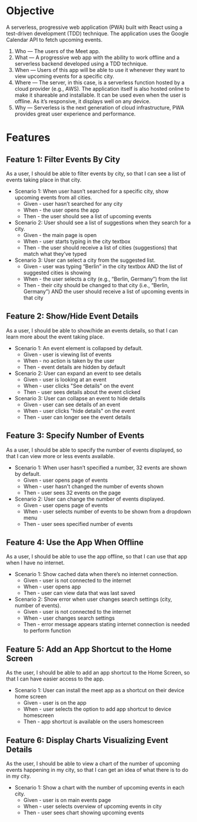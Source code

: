 # Objective
A serverless, progressive web application (PWA) built with React using a test-driven development (TDD) technique. The application uses the Google Calendar API to fetch upcoming events.

1. Who — The users of the Meet app. 
2. What — A progressive web app with the ability to work offline and a serverless backend
developed using a TDD technique.
3. When — Users of this app will be able to use it whenever they want to view upcoming events
for a specific city. 
4. Where — The server, in this case, is a serverless function hosted by a cloud provider (e.g.,
AWS). The application itself is also hosted online to make it shareable and installable. It can
be used even when the user is offline. As it’s responsive, it displays well on any device.
5. Why — Serverless is the next generation of cloud infrastructure, PWA provides great user
experience and performance.

# Features
## Feature 1: Filter Events By City
As a user, I should be able to filter events by city, so that I can see a list of events taking place in that city.
- Scenario 1: When user hasn’t searched for a specific city, show upcoming events from all cities.
    - Given - user hasn’t searched for any city
    - When - the user opens the app
    - Then - the user should see a list of upcoming events
- Scenario 2: User should see a list of suggestions when they search for a city.
    - Given - the main page is open
    - When - user starts typing in the city textbox
    - Then - the user should receive a list of cities (suggestions) that match what they’ve typed
- Scenario 3: User can select a city from the suggested list.
    - Given - user was typing “Berlin” in the city textbox AND the list of suggested cities is showing
    - When - the user selects a city (e.g., “Berlin, Germany”) from the list
    - Then - their city should be changed to that city (i.e., “Berlin, Germany”) AND the user should receive a list of upcoming events in that city

## Feature 2: Show/Hide Event Details
As a user, I should be able to show/hide an events details, so that I can learn more about the event taking place.
- Scenario 1: An event element is collapsed by default.
    - Given - user is viewing list of events
    - When - no action is taken by the user
    - Then - event details are hidden by default
 - Scenario 2: User can expand an event to see details
    - Given - user is looking at an event
    - When - user clicks "See details" on the event
    - Then - user sees details about the event clicked
 - Scenario 3: User can collapse an event to hide details
    - Given - user can see details of an event
    - When - user clicks "hide details" on the event
    - Then - user can longer see the event details

## Feature 3: Specify Number of Events
As a user, I should be able to specify the number of events displayed, so that I can view more or less events available.
- Scenario 1: When user hasn’t specified a number, 32 events are shown by default.
    - Given - user opens page of events
    - When - user hasn't changed the number of events shown 
    - Then - user sees 32 events on the page
 - Scenario 2: User can change the number of events displayed.
    - Given - user opens page of events
    - When - user selects number of events to be shown from a dropdown menu
    - Then - user sees specified number of events

## Feature 4: Use the App When Offline
As a user, I should be able to use the app offline, so that I can use that app when I have no internet.
- Scenario 1: Show cached data when there’s no internet connection.
    - Given - user is not connected to the internet
    - When - user opens app
    - Then - user can view data that was last saved
 - Scenario 2: Show error when user changes search settings (city, number of events).
    - Given - user is not connected to the internet
    - When - user changes search settings
    - Then - error message appears stating internet connection is needed to perform function

## Feature 5: Add an App Shortcut to the Home Screen
As the user, I should be able to add an app shortcut to the Home Screen, so that I can have easier access to the app.
- Scenario 1:  User can install the meet app as a shortcut on their device home screen
    - Given - user is on the app
    - When - user selects the option to add app shortcut to device homescreen
    - Then - app shortcut is available on the users homescreen
 
## Feature 6: Display Charts Visualizing Event Details
As the user, I should be able to view a chart of the number of upcoming events happening in my city, so that I can get an idea of what there is to do in my city.
- Scenario 1: Show a chart with the number of upcoming events in each city.
    - Given - user is on main events page
    - When - user selects overview of upcoming events in city
    - Then - user sees chart showing upcoming events 




